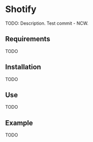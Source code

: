 # Shotify


TODO: Description. Test commit - NCW.

## Requirements

TODO

## Installation

TODO

## Use

TODO

## Example

TODO


